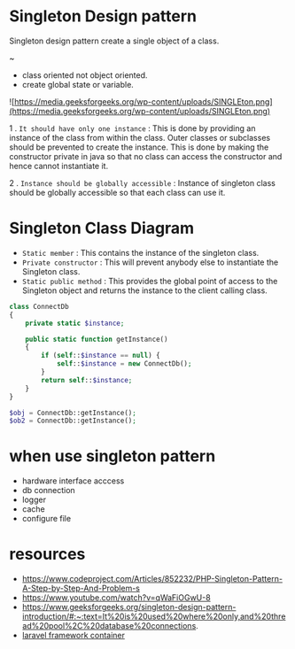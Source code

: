 # Singleton Design pattern

Singleton design pattern create a single object of a class.


~

* class oriented not object oriented.
* create global state or variable.

![https://media.geeksforgeeks.org/wp-content/uploads/SINGLEton.png](https://media.geeksforgeeks.org/wp-content/uploads/SINGLEton.png)

1 . `It should have only one instance` : This is done by providing an instance of the class from within the class. Outer classes or subclasses should be prevented to create the instance. This is done by making the constructor private in java so that no class can access the constructor and hence cannot instantiate it.

2 . `Instance should be globally accessible` : Instance of singleton class should be globally accessible so that  each class can use it.


# Singleton Class Diagram

* `Static member` : This contains the instance of the singleton class.
* `Private constructor` : This will prevent anybody else to instantiate the Singleton class.
* `Static public method` : This provides the global point of access to the Singleton object and returns the instance to the client calling class.



```php
class ConnectDb
{
    private static $instance;

    public static function getInstance()
    {
        if (self::$instance == null) {
            self::$instance = new ConnectDb();
        }
        return self::$instance;
    }    
}

$obj = ConnectDb::getInstance();
$ob2 = ConnectDb::getInstance();
```

# when use singleton pattern

* hardware interface acccess
* db connection
* logger
* cache
* configure file

# resources

* https://www.codeproject.com/Articles/852232/PHP-Singleton-Pattern-A-Step-by-Step-And-Problem-s
* https://www.youtube.com/watch?v=qWaFiOGwU-8
* https://www.geeksforgeeks.org/singleton-design-pattern-introduction/#:~:text=It%20is%20used%20where%20only,and%20thread%20pool%2C%20database%20connections.
* [laravel framework container](https://github.com/laravel/framework/blob/8.x/src/Illuminate/Container/Container.php#L1315)
